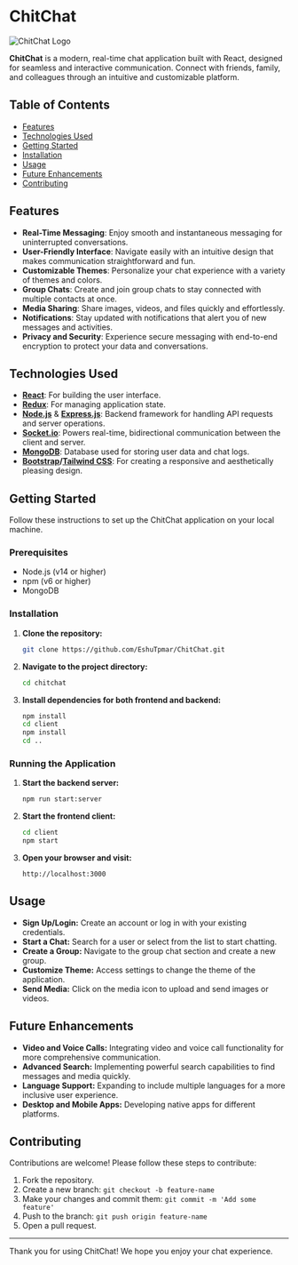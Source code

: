 # ChitChat

![ChitChat Logo](https://example.com/chitchat-logo.png)

**ChitChat** is a modern, real-time chat application built with React, designed for seamless and interactive communication. Connect with friends, family, and colleagues through an intuitive and customizable platform.

## Table of Contents

- [Features](#features)
- [Technologies Used](#technologies-used)
- [Getting Started](#getting-started)
- [Installation](#installation)
- [Usage](#usage)
- [Future Enhancements](#future-enhancements)
- [Contributing](#contributing)


## Features

- **Real-Time Messaging**: Enjoy smooth and instantaneous messaging for uninterrupted conversations.
- **User-Friendly Interface**: Navigate easily with an intuitive design that makes communication straightforward and fun.
- **Customizable Themes**: Personalize your chat experience with a variety of themes and colors.
- **Group Chats**: Create and join group chats to stay connected with multiple contacts at once.
- **Media Sharing**: Share images, videos, and files quickly and effortlessly.
- **Notifications**: Stay updated with notifications that alert you of new messages and activities.
- **Privacy and Security**: Experience secure messaging with end-to-end encryption to protect your data and conversations.

## Technologies Used

- **[React](https://reactjs.org/)**: For building the user interface.
- **[Redux](https://redux.js.org/)**: For managing application state.
- **[Node.js](https://nodejs.org/)** & **[Express.js](https://expressjs.com/)**: Backend framework for handling API requests and server operations.
- **[Socket.io](https://socket.io/)**: Powers real-time, bidirectional communication between the client and server.
- **[MongoDB](https://www.mongodb.com/)**: Database used for storing user data and chat logs.
- **[Bootstrap](https://getbootstrap.com/)/[Tailwind CSS](https://tailwindcss.com/)**: For creating a responsive and aesthetically pleasing design.

## Getting Started

Follow these instructions to set up the ChitChat application on your local machine.

### Prerequisites

- Node.js (v14 or higher)
- npm (v6 or higher)
- MongoDB

### Installation

1. **Clone the repository:**
    ```bash
    git clone https://github.com/EshuTpmar/ChitChat.git
    ```

2. **Navigate to the project directory:**
    ```bash
    cd chitchat
    ```

3. **Install dependencies for both frontend and backend:**
    ```bash
    npm install
    cd client
    npm install
    cd ..
    ```

### Running the Application

1. **Start the backend server:**
    ```bash
    npm run start:server
    ```

2. **Start the frontend client:**
    ```bash
    cd client
    npm start
    ```

3. **Open your browser and visit:**
    ```
    http://localhost:3000
    ```

## Usage

- **Sign Up/Login:** Create an account or log in with your existing credentials.
- **Start a Chat:** Search for a user or select from the list to start chatting.
- **Create a Group:** Navigate to the group chat section and create a new group.
- **Customize Theme:** Access settings to change the theme of the application.
- **Send Media:** Click on the media icon to upload and send images or videos.

## Future Enhancements

- **Video and Voice Calls:** Integrating video and voice call functionality for more comprehensive communication.
- **Advanced Search:** Implementing powerful search capabilities to find messages and media quickly.
- **Language Support:** Expanding to include multiple languages for a more inclusive user experience.
- **Desktop and Mobile Apps:** Developing native apps for different platforms.

## Contributing

Contributions are welcome! Please follow these steps to contribute:

1. Fork the repository.
2. Create a new branch: `git checkout -b feature-name`
3. Make your changes and commit them: `git commit -m 'Add some feature'`
4. Push to the branch: `git push origin feature-name`
5. Open a pull request.



---

Thank you for using ChitChat! We hope you enjoy your chat experience.



